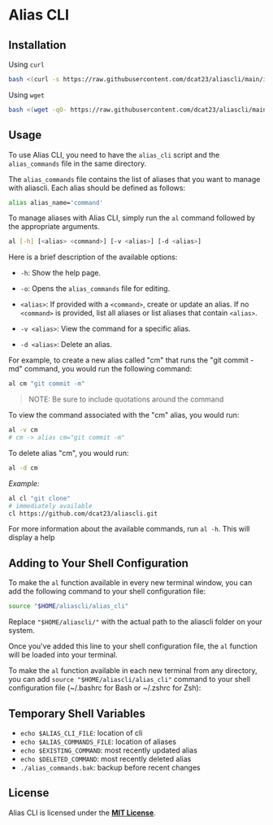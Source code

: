 # Alias CLI

## **Installation**

Using `curl`
```bash
bash <(curl -s https://raw.githubusercontent.com/dcat23/aliascli/main/install.sh)
```

Using `wget`
```bash
bash <(wget -qO- https://raw.githubusercontent.com/dcat23/aliascli/main/install.sh)
```

## **Usage**

To use Alias CLI, you need to have the `alias_cli` script and the `alias_commands` file in the same directory.

The `alias_commands` file contains the list of aliases that you want to manage with aliascli. Each alias should be defined as follows:

```bash
alias alias_name='command'
```

To manage aliases with Alias CLI, simply run the `al` command followed by the appropriate arguments.

```bash
al [-h] [<alias> <command>] [-v <alias>] [-d <alias>]
```

Here is a brief description of the available options:

* `-h`: Show the help page.

* `-o`: Opens the `alias_commands` file for editing.
    
* `<alias>`: If provided with a `<command>`, create or update an alias. If no `<command>` is provided, list all aliases or list aliases that contain `<alias>`.
    
* `-v <alias>`: View the command for a specific alias.
    
* `-d <alias>`: Delete an alias.
    

For example, to create a new alias called "cm" that runs the "git commit -md" command, you would run the following command:

```bash
al cm "git commit -m"
```
> NOTE: Be sure to include quotations around the command 

To view the command associated with the "cm" alias, you would run:

```bash
al -v cm
# cm -> alias cm="git commit -m"
```

To delete alias "cm", you would run:

```bash
al -d cm
```

*Example:*
```bash
al cl "git clone"
# immediately available
cl https://github.com/dcat23/aliascli.git
```

For more information about the available commands, run `al -h`. This will display a help

## **Adding to Your Shell Configuration**

To make the `al` function available in every new terminal window, you can add the following command to your shell configuration file:

```bash
source "$HOME/aliascli/alias_cli"
```

Replace `"$HOME/aliascli/"` with the actual path to the aliascli folder on your system.

Once you've added this line to your shell configuration file, the `al` function will be loaded into your terminal.

To make the `al` function available in each new terminal from any directory, you can add `source "$HOME/aliascli/alias_cli"` command to your shell configuration file (~/.bashrc for Bash or ~/.zshrc for Zsh):

## Temporary Shell Variables
- `echo $ALIAS_CLI_FILE`: location of cli
- `echo $ALIAS_COMMANDS_FILE`: location of aliases
- `echo $EXISTING_COMMAND`: most recently updated alias
- `echo $DELETED_COMMAND`: most recently deleted alias
- `./alias_commands.bak`: backup before recent changes

## **License**

Alias CLI is licensed under the [**MIT License**](https://opensource.org/license/mit).
